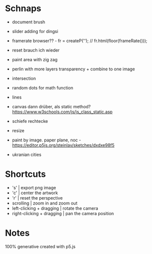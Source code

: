 # Schnaps

* document brush
* slider adding for dingsi
* framerate browser?? - fr = createP(''); // fr.html(floor(frameRate()));
* reset brauch ich wieder
* paint area with zig zag
* perlin with more layers transparency + combine to one image
* intersection
* random dots for math function
* lines
* canvas dann drüber, als static method? https://www.w3schools.com/js/js_class_static.asp 
* schiefe rechtecke
* resize

* paint by image. paper plane, noc - https://editor.p5js.org/steinlav/sketches/dxdxe98f5
* ukranian cities

# Shortcuts
* 's' | export png image
* 'c' | center the artwork
* 'r' | reset the perspective
* scrolling | zoom in and zoom out 
* left-clicking + dragging | rotate the camera
* right-clicking + dragging | pan the camera position

# Notes
100% generative
created with p5.js